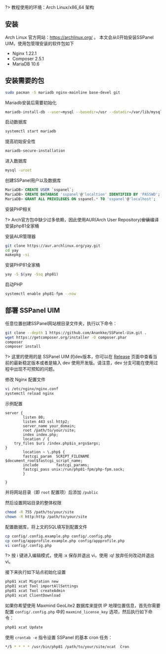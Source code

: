 ?> 教程使用的环境：Arch Linux/x86_64 架构

## 安装

Arch Linux 官方网站：https://archlinux.org/ 。
本文会从0开始安装SSPanel UIM，使用包管理安装的软件包如下

- Nginx 1.22.1
- Composer 2.5.1
- MariaDB 10.6

## 安装需要的包

```bash
sudo pacman -S mariadb nginx-mainline base-devel git
```

Mariadb安装后需要初始化

```bash
mariadb-install-db --user=mysql --basedir=/usr --datadir=/var/lib/mysql
```

启动数据库

```bash
systemctl start mariadb
```

提高初始安全性

```bash
mariadb-secure-installation
```

进入数据库

```bash
mysql -uroot
```

创建SSPanel用户以及数据库

```sql
MariaDB> CREATE USER `sspanel`;
MariaDB> CREATE DATABASE 'sspanel'@'localtion' IDENTIFIED BY 'PASSWD';
MariaDB> GRANT ALL PRIVILEGES ON sspanel.* TO 'sspanel'@'localhost';
```

安装PHP相关

?> Arch官方包中缺少过多依赖，因此使用AUR(Arch User Repository)~~安装~~编译安装php81全家桶

安装AUR管理器

```bash
git clone https://aur.archlinux.org/yay.git
cd yay
makepkg -si
```

安装PHP81全家桶

```bash
yay -S $(yay -Ssq php81)
```

启动PHP

```bash
systemctl enable php81-fpm --now
```

## 部署 SSPanel UIM

任意位置创建SSPanel网站根目录文件夹，执行以下命令：

```bash
git clone --depth 1 https://github.com/Anankke/SSPanel-Uim.git .
wget https://getcomposer.org/installer -O composer.phar
composer
composer install
```

?> 这里的使用的是 SSPanel UIM 的dev版本，你可以在 [Release](https://github.com/Anankke/SSPanel-Uim/releases) 页面中查看当前的最新稳定版本或者是输入 dev 使用开发版。请注意，dev 分支可能在使用过程中出现不可预知的问题。

修改 Nginx 配置文件

```bash
vi /etc/nginx/nginx.conf
systemctl reload nginx
```

示例配置

```nginx
server {
        listen 80;
        listen 443 ssl http2;
        server_name your_domain;
        root /path/to/your/site;
        index index.php;
        location / {
    try_files $uri /index.php$is_args$args;
}
        location ~ \.php$ {
        fastcgi_param  SCRIPT_FILENAME $document_root$fastcgi_script_name;
        include        fastcgi_params;
        fastcgi_pass unix:/run/php81-fpm/php-fpm.sock;
        }

}
```

并将网站目录（即 `root` 配置项）后添加 `/public`

然后设置网站目录的整体权限

```bash
chmod -R 755 /path/to/your/site
chown -R http:http /path/to/your/site
```

配置数据库，将上文的SQL填写到配置文件

```bash
cp config/.config.example.php config/.config.php
cp config/appprofile.example.php config/appprofile.php
vi config/.config.php
```

?> 按 i 键进入编辑模式，使用 :x 保存并退出 vi，使用 :q! 放弃任何改动并退出 vi。

接下来执行如下站点初始化设置

```bash
php81 xcat Migration new
php81 xcat Tool importAllSettings
php81 xcat Tool createAdmin
php81 xcat ClientDownload
```

如果你希望使用 Maxmind GeoLite2 数据库来提供 IP 地理位置信息，首先你需要配置 `config/.config.php` 中的 `maxmind_license_key` 选项，然后执行如下命令：

```bash
php81 xcat Update
```

使用 `crontab -e` 指令设置 SSPanel 的基本 cron 任务：

```bash
*/5 * * * * /usr/bin/php81 /path/to/your/site/xcat  Cron
```
